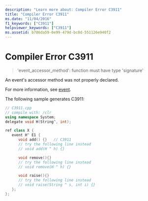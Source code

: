 ```yaml
---
description: "Learn more about: Compiler Error C3911"
title: "Compiler Error C3911"
ms.date: "11/04/2016"
f1_keywords: ["C3911"]
helpviewer_keywords: ["C3911"]
ms.assetid: b786da59-0e99-479d-bc0d-551126e940f2
---
```

# Compiler Error C3911

> 'event_accessor_method': function must have type 'signature'

An event's accessor method was not properly declared.

For more information, see [event](../../extensions/event-cpp-component-extensions.md).

The following sample generates C3911:

```cpp
// C3911.cpp
// compile with: /clr
using namespace System;
delegate void H(String^, int);

ref class X {
   event H^ E1 {
      void add() {}   // C3911
      // try the following line instead
      // void add(H ^ h) {}

      void remove(){}
      // try the following line instead
      // void remove(H ^ h) {}

      void raise(){}
      // try the following line instead
      // void raise(String ^ s, int i) {}
   };
};
```
